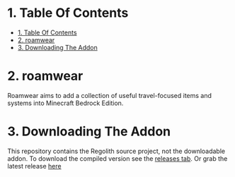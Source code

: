 # 1. Table Of Contents

- [1. Table Of Contents](#1-table-of-contents)
- [2. roamwear](#2-roamwear)
- [3. Downloading The Addon](#3-downloading-the-addon)

# 2. roamwear
 Roamwear aims to add a collection of useful travel-focused items and systems into Minecraft Bedrock Edition.

# 3. Downloading The Addon
 This repository contains the Regolith source project, not the downloadable addon. To download the compiled
 version see the [releases tab](https://github.com/Machine-builder/roamwear/releases). Or grab the latest release
 [here](https://github.com/Machine-builder/roamwear/releases/latest)
